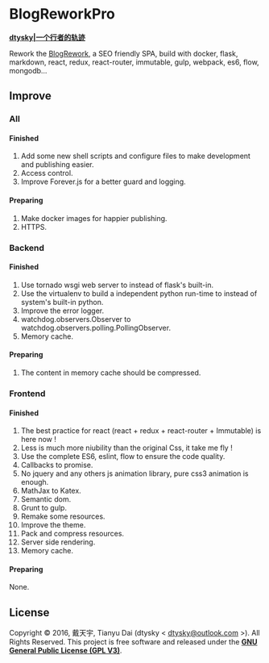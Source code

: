 # BlogReworkPro

**[dtysky|一个行者的轨迹](http://dtysky.moe)**  


Rework the [BlogRework](https://github.com/dtysky/BlogRework), a SEO friendly SPA, build with docker, flask, markdown, react, redux, react-router, immutable, gulp, webpack, es6, flow, mongodb...


## Improve

### All

#### Finished

1. Add some new shell scripts and configure files to make development and publishing easier.
2. Access control.  
3. Improve Forever.js for a better guard and logging.

#### Preparing

1. Make docker images for happier publishing.  
2. HTTPS.

### Backend

#### Finished

1. Use tornado wsgi web server to instead of flask's built-in.  
2. Use the virtualenv to build a independent python run-time to instead of system's built-in python.  
3. Improve the error logger.  
4. watchdog.observers.Observer to watchdog.observers.polling.PollingObserver.
5. Memory cache.  

#### Preparing

1. The content in memory cache should be compressed.

### Frontend

#### Finished

1. The best practice for react (react + redux + react-router + Immutable) is here now !  
2. Less is much more niubility than the original Css, it take me fly !  
3. Use the complete ES6, eslint, flow to ensure the code quality.  
4. Callbacks to promise.  
5. No jquery and any others js animation library, pure css3 animation is enough.  
6. MathJax to Katex.  
7. Semantic dom.  
8. Grunt to gulp.  
9. Remake some resources.  
10. Improve the theme.  
11. Pack and compress resources.
12. Server side rendering.
13. Memory cache.

#### Preparing  

None.

## License

Copyright © 2016, 戴天宇, Tianyu Dai (dtysky < dtysky@outlook.com >). All Rights Reserved.
This project is free software and released under the **[GNU General Public License (GPL V3)](http://www.gnu.org/licenses/gpl.html)**.